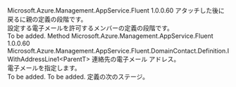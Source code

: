 <Type Name="IWithEmail&lt;ParentT&gt;" FullName="Microsoft.Azure.Management.AppService.Fluent.DomainContact.Definition.IWithEmail&lt;ParentT&gt;">
  <TypeSignature Language="C#" Value="public interface IWithEmail&lt;ParentT&gt;" />
  <TypeSignature Language="ILAsm" Value=".class public interface auto ansi abstract IWithEmail`1&lt;ParentT&gt;" />
  <TypeSignature Language="DocId" Value="T:Microsoft.Azure.Management.AppService.Fluent.DomainContact.Definition.IWithEmail`1" />
  <TypeSignature Language="VB.NET" Value="Public Interface IWithEmail(Of ParentT)" />
  <TypeSignature Language="F#" Value="type IWithEmail&lt;'ParentT&gt; = interface" />
  <AssemblyInfo>
    <AssemblyName>Microsoft.Azure.Management.AppService.Fluent</AssemblyName>
    <AssemblyVersion>1.0.0.60</AssemblyVersion>
  </AssemblyInfo>
  <TypeParameters>
    <TypeParameter Name="ParentT" />
  </TypeParameters>
  <Interfaces />
  <Docs>
    <typeparam name="ParentT">アタッチした後に戻るに親の定義の段階です。</typeparam>
    <summary>
            設定する電子メールを許可するメンバーの定義の段階です。
            </summary>
    <remarks>To be added.</remarks>
  </Docs>
  <Members>
    <Member MemberName="WithEmail">
      <MemberSignature Language="C#" Value="public Microsoft.Azure.Management.AppService.Fluent.DomainContact.Definition.IWithAddressLine1&lt;ParentT&gt; WithEmail (string email);" />
      <MemberSignature Language="ILAsm" Value=".method public hidebysig newslot virtual instance class Microsoft.Azure.Management.AppService.Fluent.DomainContact.Definition.IWithAddressLine1`1&lt;!ParentT&gt; WithEmail(string email) cil managed" />
      <MemberSignature Language="DocId" Value="M:Microsoft.Azure.Management.AppService.Fluent.DomainContact.Definition.IWithEmail`1.WithEmail(System.String)" />
      <MemberSignature Language="VB.NET" Value="Public Function WithEmail (email As String) As IWithAddressLine1(Of ParentT)" />
      <MemberSignature Language="F#" Value="abstract member WithEmail : string -&gt; Microsoft.Azure.Management.AppService.Fluent.DomainContact.Definition.IWithAddressLine1&lt;'ParentT&gt;" Usage="iWithEmail.WithEmail email" />
      <MemberType>Method</MemberType>
      <AssemblyInfo>
        <AssemblyName>Microsoft.Azure.Management.AppService.Fluent</AssemblyName>
        <AssemblyVersion>1.0.0.60</AssemblyVersion>
      </AssemblyInfo>
      <ReturnValue>
        <ReturnType>Microsoft.Azure.Management.AppService.Fluent.DomainContact.Definition.IWithAddressLine1&lt;ParentT&gt;</ReturnType>
      </ReturnValue>
      <Parameters>
        <Parameter Name="email" Type="System.String" />
      </Parameters>
      <Docs>
        <param name="email">連絡先の電子メール アドレス。</param>
        <summary>
            電子メールを指定します。
            </summary>
        <returns>To be added.</returns>
        <remarks>To be added.</remarks>
        <return>定義の次のステージ。</return>
      </Docs>
    </Member>
  </Members>
</Type>